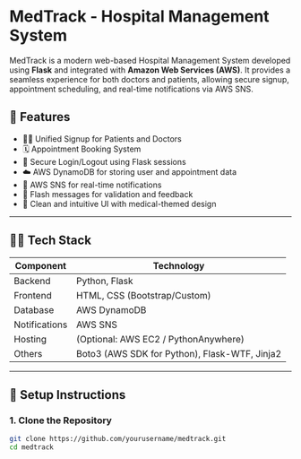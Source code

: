 # MedTrack - Hospital Management System

MedTrack is a modern web-based Hospital Management System developed using **Flask** and integrated with **Amazon Web Services (AWS)**. It provides a seamless experience for both doctors and patients, allowing secure signup, appointment scheduling, and real-time notifications via AWS SNS.

## 🚀 Features

- 👨‍⚕️ Unified Signup for Patients and Doctors
- 🗓️ Appointment Booking System
- 🔐 Secure Login/Logout using Flask sessions
- ☁️ AWS DynamoDB for storing user and appointment data
- 📩 AWS SNS for real-time notifications
- 🧾 Flash messages for validation and feedback
- 🎨 Clean and intuitive UI with medical-themed design

---

## 🧑‍💻 Tech Stack

| Component     | Technology                     |
|---------------|--------------------------------|
| Backend       | Python, Flask                  |
| Frontend      | HTML, CSS (Bootstrap/Custom)   |
| Database      | AWS DynamoDB                   |
| Notifications | AWS SNS                        |
| Hosting       | (Optional: AWS EC2 / PythonAnywhere) |
| Others        | Boto3 (AWS SDK for Python), Flask-WTF, Jinja2 |

---

## 🔧 Setup Instructions

### 1. Clone the Repository

```bash
git clone https://github.com/yourusername/medtrack.git
cd medtrack
